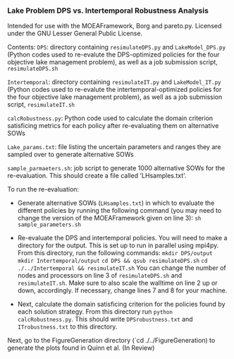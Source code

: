 ### Lake Problem DPS vs. Intertemporal Robustness Analysis

Intended for use with the MOEAFramework, Borg and pareto.py. Licensed under the GNU Lesser General Public License.

Contents:
`DPS`: directory containing `resimulateDPS.py` and `LakeModel_DPS.py` (Python codes used to re-evalute the DPS-optimized policies for the four objective lake management problem), as well as a job submission script, `resimulateDPS.sh`

`Intertemporal`: directory containing `resimulateIT.py` and `LakeModel_IT.py` (Python codes used to re-evalute the intertemporal-optimized policies for the four objective lake management problem), as well as a job submission script, `resimulateIT.sh`

`calcRobustness.py`: Python code used to calculate the domain criterion satisficing metrics for each policy after re-evaluating them on alternative SOWs

`Lake_params.txt`: file listing the uncertain parameters and ranges they are sampled over to generate alternative SOWs

`sample_parmaeters.sh`: job script to generate 1000 alternative SOWs for the re-evaluation. This should create a file called 'LHsamples.txt'.

To run the re-evaluation:
* Generate alternative SOWs (`LHsamples.txt`) in which to evaluate the different policies by running the following command (you may need to change the version of the MOEAFramework given on line 3):
`sh sample_parameters.sh`

* Re-evaluate the DPS and intertemporal policies. You will need to make a directory for the output. This is set up to run in parallel using mpi4py. From this directory, run the following commands:
`mkdir DPS/output`
`mkdir Intertemporal/output`
`cd DPS && qsub resimulateDPS.sh`
`cd ./../Intertemporal && resimulateIT.sh`
You can change the number of nodes and processors on line 3 of `resimulateDPS.sh` and `resimulateIT.sh`. Make sure to also scale the walltime on line 2 up or down, accordingly. If necessary, change lines 7 and 8 for your machine.

* Next, calculate the domain satisficing criterion for the policies found by each solution strategy. From this directory run `python calcRobustness.py`. This should write `DPSrobustness.txt` and `ITrobustness.txt` to this directory.

Next, go to the FigureGeneration directory (`cd ./../FigureGeneration) to generate the plots found in Quinn et al. (In Review)
